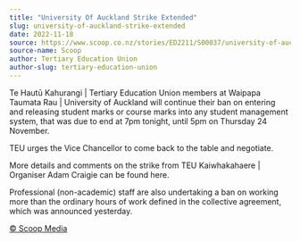 ```yaml
---
title: "University Of Auckland Strike Extended"
slug: university-of-auckland-strike-extended
date: 2022-11-18
source: https://www.scoop.co.nz/stories/ED2211/S00037/university-of-auckland-strike-extended.htm
source-name: Scoop
author: Tertiary Education Union
author-slug: tertiary-education-union
---
```


<p>Te Hautū Kahurangi | Tertiary Education Union members at
Waipapa Taumata Rau | University of Auckland will continue
their ban on entering and releasing student marks or course
marks into any student management system, that was due to
end at 7pm tonight, until 5pm on Thursday 24
November.</p>

<p>TEU urges the Vice Chancellor to come back
to the table and negotiate.</p>

<p>More details and comments
on the strike from TEU Kaiwhakahaere | Organiser Adam
Craigie can
be found here.</p>

<p>Professional (non-academic) staff
are also undertaking a ban on working more than the ordinary
hours of work defined in the collective agreement, which
was announced
yesterday.</p><p>
<a href="http://www.scoop.co.nz/about/terms.html" target="_blank"><span>© Scoop Media</span></a>
         </p>